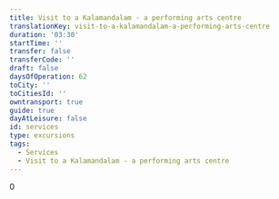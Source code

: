 ```yaml
---
title: Visit to a Kalamandalam - a performing arts centre
translationKey: visit-to-a-kalamandalam-a-performing-arts-centre
duration: '03:30'
startTime: ''
transfer: false
transferCode: ''
draft: false
daysOfOperation: 62
toCity: ''
toCitiesId: ''
owntransport: true
guide: true
dayAtLeisure: false
id: services
type: excursions
tags:
  - Services
  - Visit to a Kalamandalam - a performing arts centre
---
```

0